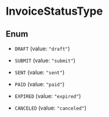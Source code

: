 

# InvoiceStatusType

## Enum


* `DRAFT` (value: `"draft"`)

* `SUBMIT` (value: `"submit"`)

* `SENT` (value: `"sent"`)

* `PAID` (value: `"paid"`)

* `EXPIRED` (value: `"expired"`)

* `CANCELED` (value: `"canceled"`)



